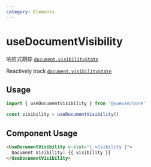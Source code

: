 ```yaml
---
category: Elements
---
```


# useDocumentVisibility

响应式跟踪 [`document.visibilityState`](https://developer.mozilla.org/en-US/docs/Web/API/Document/visibilityState)

Reactively track [`document.visibilityState`](https://developer.mozilla.org/en-US/docs/Web/API/Document/visibilityState)

## Usage

```js
import { useDocumentVisibility } from '@vueuse/core'

const visibility = useDocumentVisibility()
```

## Component Usage
```html
<UseDocumentVisibility v-slot="{ visibility }">
  Document Visibility: {{ visibility }}
</UseDocumentVisibility>
```
